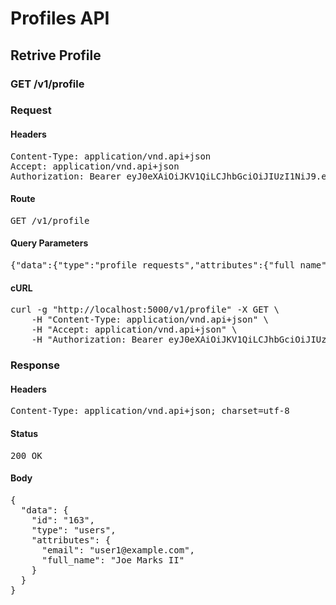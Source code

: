 # Profiles API

## Retrive Profile

### GET /v1/profile
### Request

#### Headers

<pre>Content-Type: application/vnd.api+json
Accept: application/vnd.api+json
Authorization: Bearer eyJ0eXAiOiJKV1QiLCJhbGciOiJIUzI1NiJ9.eyJleHAiOjE1MzY3NjExODcsInN1YiI6MTYzfQ.S1ejGuAOao-cIYvsSnbaETAG-1UCEtDZcDsdV-SeETs</pre>

#### Route

<pre>GET /v1/profile</pre>

#### Query Parameters

<pre>{&quot;data&quot;:{&quot;type&quot;:&quot;profile_requests&quot;,&quot;attributes&quot;:{&quot;full_name&quot;:null,&quot;email&quot;:null,&quot;password&quot;:null}}}: </pre>

#### cURL

<pre class="request">curl -g &quot;http://localhost:5000/v1/profile&quot; -X GET \
	-H &quot;Content-Type: application/vnd.api+json&quot; \
	-H &quot;Accept: application/vnd.api+json&quot; \
	-H &quot;Authorization: Bearer eyJ0eXAiOiJKV1QiLCJhbGciOiJIUzI1NiJ9.eyJleHAiOjE1MzY3NjExODcsInN1YiI6MTYzfQ.S1ejGuAOao-cIYvsSnbaETAG-1UCEtDZcDsdV-SeETs&quot;</pre>

### Response

#### Headers

<pre>Content-Type: application/vnd.api+json; charset=utf-8</pre>

#### Status

<pre>200 OK</pre>

#### Body

<pre>{
  "data": {
    "id": "163",
    "type": "users",
    "attributes": {
      "email": "user1@example.com",
      "full_name": "Joe Marks II"
    }
  }
}</pre>
